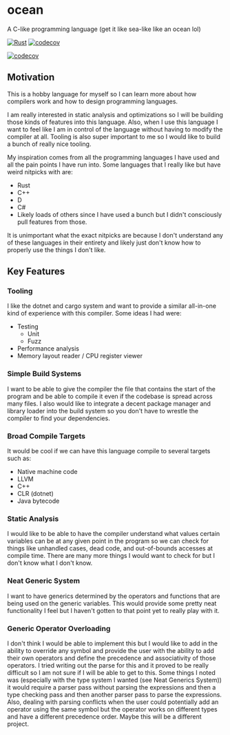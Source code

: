 # ocean
A C-like programming language (get it like sea-like like an ocean lol)

[![Rust](https://github.com/jmeaster30/ocean/actions/workflows/rust.yml/badge.svg)](https://github.com/jmeaster30/ocean/actions/workflows/rust.yml) [![codecov](https://codecov.io/gh/jmeaster30/ocean/graph/badge.svg?token=UNEPHLIY9H)](https://codecov.io/gh/jmeaster30/ocean)

[![codecov](https://codecov.io/gh/jmeaster30/ocean/graphs/sunburst.svg?token=UNEPHLIY9H)](https://codecov.io/gh/jmeaster30/ocean)

## Motivation

This is a hobby language for myself so I can learn more about how compilers work and how to design programming languages.

I am really interested in static analysis and optimizations so I will be building those kinds of features into this language. Also, when I use this language I want to feel like I am in control of the language without having to modify the compiler at all. Tooling is also super important to me so I would like to build a bunch of really nice tooling. 

My inspiration comes from all the programming languages I have used and all the pain points I have run into. Some languages that I really like but have weird nitpicks with are:

- Rust
- C++
- D
- C#
- Likely loads of others since I have used a bunch but I didn't consciously pull features from those.

It is unimportant what the exact nitpicks are because I don't understand any of these languages in their entirety and likely just don't know how to properly use the things I don't like.

## Key Features
### Tooling
I like the dotnet and cargo system and want to provide a similar all-in-one kind of experience with this compiler. Some ideas I had were:
- Testing
  - Unit
  - Fuzz
- Performance analysis
- Memory layout reader / CPU register viewer
### Simple Build Systems
I want to be able to give the compiler the file that contains the start of the program and be able to compile it even if the codebase is spread across many files. I also would like to integrate a decent package manager and library loader into the build system so you don't have to wrestle the compiler to find your dependencies.
### Broad Compile Targets
It would be cool if we can have this language compile to several targets such as:
- Native machine code
- LLVM
- C++
- CLR (dotnet)
- Java bytecode

### Static Analysis
I would like to be able to have the compiler understand what values certain variables can be at any given point in the program so we can check for things like unhandled cases, dead code, and out-of-bounds accesses at compile time. There are many more things I would want to check for but I don't know what I don't know.
### Neat Generic System
I want to have generics determined by the operators and functions that are being used on the generic variables. This would provide some pretty neat functionality I feel but I haven't gotten to that point yet to really play with it.
### Generic Operator Overloading
I don't think I would be able to implement this but I would like to add in the ability to override any symbol and provide the user with the ability to add their own operators and define the precedence and associativity of those operators. I tried writing out the parse for this and it proved to be really difficult so I am not sure if I will be able to get to this. Some things I noted was (especially with the type system I wanted (see Neat Generics System)) it would require a parser pass without parsing the expressions and then a type checking pass and then another parser pass to parse the expressions. Also, dealing with parsing conflicts when the user could potentially add an operator using the same symbol but the operator works on different types and have a different precedence order. Maybe this will be a different project.


